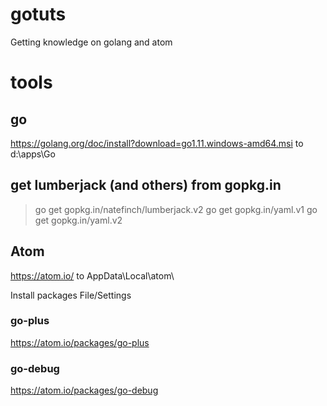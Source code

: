 # gotuts
Getting knowledge on golang and atom

# tools
## go
https://golang.org/doc/install?download=go1.11.windows-amd64.msi to d:\apps\Go

## get lumberjack (and others) from gopkg.in
>go get gopkg.in/natefinch/lumberjack.v2
>go get gopkg.in/yaml.v1
>go get gopkg.in/yaml.v2

## Atom
https://atom.io/ to AppData\Local\atom\

Install packages File/Settings

### go-plus
https://atom.io/packages/go-plus

### go-debug
https://atom.io/packages/go-debug
